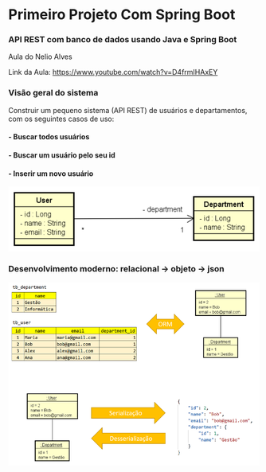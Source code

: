 # Primeiro Projeto Com Spring Boot
### API REST com banco de dados usando Java e Spring Boot

Aula do Nelio Alves 

Link da Aula: https://www.youtube.com/watch?v=D4frmIHAxEY

### Visão geral do sistema
Construir um pequeno sistema (API REST) de usuários e departamentos, com os seguintes casos de uso:

#### - Buscar todos usuários
#### - Buscar um usuário pelo seu id
#### - Inserir um novo usuário

![Visão Geral do Sistema](https://github.com/luanalimadeveloper/Primeiro_Projeto_Com_Spring_Boot/blob/master/img/dominio.png)

### Desenvolvimento moderno: relacional -> objeto -> json

![Sistema](https://github.com/luanalimadeveloper/Primeiro_Projeto_Com_Spring_Boot/blob/master/img/objetos.png)









